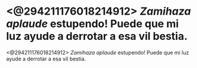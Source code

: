 # <@294211176018214912> *Zamihaza aplaude* estupendo! Puede que mi luz ayude a derrotar a esa vil bestia.

<@294211176018214912> *Zamihaza aplaude* estupendo! Puede que mi luz ayude a derrotar a esa vil bestia.

